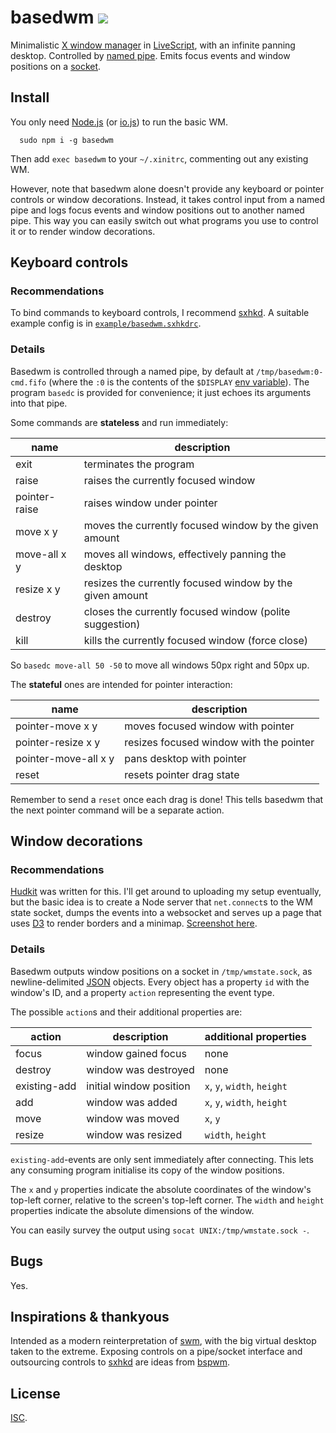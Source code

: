 # basedwm [![](https://img.shields.io/npm/v/basedwm.svg)][1]

Minimalistic [X window manager][2] in [LiveScript][3], with an infinite panning
desktop.  Controlled by [named pipe][4].  Emits focus events and window
positions on a [socket][5].

## Install

You only need [Node.js][6] (or [io.js][7]) to run the basic WM.

      sudo npm i -g basedwm

Then add `exec basedwm` to your `~/.xinitrc`, commenting out any existing WM.

However, note that basedwm alone doesn't provide any keyboard or pointer
controls or window decorations.  Instead, it takes control input from a named
pipe and logs focus events and window positions out to another named pipe.
This way you can easily switch out what programs you use to control it or to
render window decorations.

## Keyboard controls

### Recommendations

To bind commands to keyboard controls, I recommend [sxhkd][8].  A suitable
example config is in [`example/basedwm.sxhkdrc`][9].

### Details

Basedwm is controlled through a named pipe, by default at
`/tmp/basedwm:0-cmd.fifo` (where the `:0` is the contents of the `$DISPLAY`
[env variable][10]).  The program `basedc` is provided for convenience; it just
echoes its arguments into that pipe.

Some commands are **stateless** and run immediately:

| name          | description                                              |
| ------------- | -------------------------------------------------------- |
| exit          | terminates the program                                   |
| raise         | raises the currently focused window                      |
| pointer-raise | raises window under pointer                              |
| move x y      | moves the currently focused window by the given amount   |
| move-all x y  | moves all windows, effectively panning the desktop       |
| resize x y    | resizes the currently focused window by the given amount |
| destroy       | closes the currently focused window (polite suggestion)  |
| kill          | kills the currently focused window (force close)         |

So `basedc move-all 50 -50` to move all windows 50px right and 50px up.

The **stateful** ones are intended for pointer interaction:

| name                 | description                             |
| -------------------- | --------------------------------------- |
| pointer-move x y     | moves focused window with pointer       |
| pointer-resize x y   | resizes focused window with the pointer |
| pointer-move-all x y | pans desktop with pointer               |
| reset                | resets pointer drag state               |

Remember to send a `reset` once each drag is done!  This tells basedwm that the
next pointer command will be a separate action.

## Window decorations

### Recommendations

[Hudkit][11] was written for this.  I'll get around to uploading my setup
eventually, but the basic idea is to create a Node server that `net.connect`s
to the WM state socket, dumps the events into a websocket and serves up a page
that uses [D3][12] to render borders and a minimap.  [Screenshot here][13].

<!-- TODO publish a more complete hud example -->

### Details

Basedwm outputs window positions on a socket in `/tmp/wmstate.sock`, as
newline-delimited [JSON][14] objects.  Every object has a property `id` with
the window's ID, and a property `action` representing the event type.

The possible `action`s and their additional properties are:

| action       | description             | additional properties       |
| ------------ | ----------------------- | --------------------------- |
| focus        | window gained focus     | none                        |
| destroy      | window was destroyed    | none                        |
| existing-add | initial window position | `x`, `y`, `width`, `height` |
| add          | window was added        | `x`, `y`, `width`, `height` |
| move         | window was moved        | `x`, `y`                    |
| resize       | window was resized      | `width`, `height`           |

`existing-add`-events are only sent immediately after connecting.  This lets
any consuming program initialise its copy of the window positions.

The `x` and `y` properties indicate the absolute coordinates of the window's
top-left corner, relative to the screen's top-left corner.  The `width` and
`height` properties indicate the absolute dimensions of the window.

You can easily survey the output using `socat UNIX:/tmp/wmstate.sock -`.

## Bugs

Yes.

## Inspirations & thankyous

Intended as a modern reinterpretation of [swm][15], with the big virtual
desktop taken to the extreme.  Exposing controls on a pipe/socket interface and
outsourcing controls to [sxhkd][16] are ideas from [bspwm][17].

## License

[ISC][18].

[1]: https://www.npmjs.com/package/basedwm
[2]: https://en.wikipedia.org/wiki/X_window_manager
[3]: http://livescript.net
[4]: http://en.wikipedia.org/wiki/Named_pipe
[5]: https://en.wikipedia.org/wiki/Unix_domain_socket
[6]: https://nodejs.org/
[7]: https://iojs.org/
[8]: https://github.com/baskerville/sxhkd
[9]: example/basedwm.sxhkdrc
[10]: https://en.wikipedia.org/wiki/Environment_variable
[11]: https://github.com/anko/hudkit
[12]: http://d3js.org/
[13]: https://cloud.githubusercontent.com/assets/5231746/8208678/c40d95a6-1500-11e5-9ecf-84aece17044e.png
[14]: http://json.org/
[15]: https://en.wikipedia.org/wiki/Swm
[16]: https://github.com/baskerville/sxhkd
[17]: https://github.com/baskerville/bspwm
[18]: LICENSE
